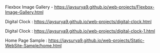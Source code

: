 
Flexbox Image Gallery - https://jaysurya9.github.io/web-projects/Flexbox-Image-Gallery.html

Digital Clock : https://jaysurya9.github.io/web-projects/digital-clock.html

Digital Clock : https://jaysurya9.github.io/web-projects/digital-clock-1.html

Home Page Sample : https://jaysurya9.github.io/web-projects/Static-WebSite-Sample/home.html

